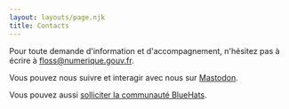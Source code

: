 ```yaml
---
layout: layouts/page.njk
title: Contacts
---
```


Pour toute demande d'information et d'accompagnement, n'hésitez pas à
écrire à [floss@numerique.gouv.fr](mailto:floss@numerique.gouv.fr).

Vous pouvez nous suivre et interagir avec nous sur
[Mastodon](https://social.numerique.gouv.fr/@CodeGouvFr).

Vous pouvez aussi [solliciter la communauté
BlueHats](/fr/contact/espaces-communication-bluehats/).
